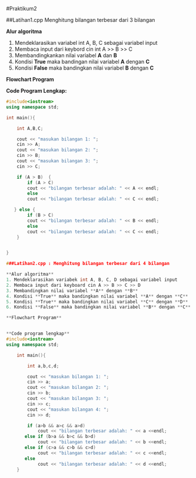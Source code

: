 #Praktikum2

##Latihan1.cpp Menghitung bilangan terbesar dari 3 bilangan

**Alur algoritma**
1. Mendeklarasikan variabel int A, B, C sebagai variabel input
2. Membaca input dari keybord cin int A >> B >> C
3. Membandingkankan nilai variabel **A** dan **B**
4. Kondisi **True** maka bandingan nilai variabel **A** dengan **C**
5. Kondisi **False** maka bandingkan nilai variabel **B** dengan **C**

**Flowchart Program**


**Code Program Lengkap:**
```C++
#include<iostream>
using namespace std;

int main(){

    int A,B,C;

    cout << "masukan bilangan 1: ";
    cin >> A;
    cout << "masukan bilangan 2: ";
    cin >> B;
    cout << "masukan bilangan 3: ";
    cin >> C;

    if (A > B)  {
        if (A > C)
        cout << "bilangan terbesar adalah: " << A << endl;
        else
        cout << "bilangan terbesar adalah: " << C << endl;

   } else {
        if (B > C)
        cout << "bilangan terbesar adalah: " << B << endl;
        else
        cout << "bilangan terbesar adalah: " << C << endl;
    }


}

###Latihan2.cpp : Menghitung bilangan terbesar dari 4 bilangan

**Alur algoritma**
1. Mendeklarasikan variabek int A, B, C, D sebagai variabel input
2. Membaca input dari keyboard cin A >> B >> C >> D
3. Membandingkan nilai variabel **A** dengan **B**
4. Kondisi **True** maka bandingkan nilai variabel **A** dengan **C**
5. Kondisi **True** maka bandingkan nilai variabel **C** dengan **D**
6. Kondisi **False** maka bandingkan nilai variabel **B** dengan **C**

**Flowchart Program**


**Code program lengkap**
#include<iostream>
using namespace std;

    int main(){

        int a,b,c,d;

        cout << "masukan bilangan 1: ";
        cin >> a;
        cout << "masukan bilangan 2: ";
        cin >> b;
        cout << "masukan bilangan 3: ";
        cin >> c;
        cout << "masukan bilangan 4: ";
        cin >> d;

        if (a>b && a>c && a>d)
            cout << "bilangan terbesar adalah: " << a <<endl;
       else if (b>a && b>c && b>d)
            cout << "bilangan terbesar adalah: " << b <<endl;
       else if (c>a && c>b && c>d)
            cout << "bilangan terbesar adalah: " << c <<endl;
       else
            cout << "bilangan terbesar adalah: " << d <<endl;
    }
 